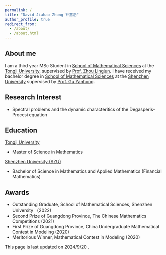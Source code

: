 ```yaml
---
permalink: /
title: "David Jiahao Zhong 钟嘉浩"
author_profile: true
redirect_from: 
  - /about/
  - /about.html
---
```

## About me

I am a third year MSc Student in [School of Mathematical Sciences](https://math.tongji.edu.cn/home/mathen.htm) at the [Tongji University](https://en.tongji.edu.cn/p/#/), supervised by [Prof. Zhou Lingjun](https://math.tongji.edu.cn/info/1253/9572.htm). I have received my bachelor degree in [School of Mathematical Sciences](https://math.szu.edu.cn/en/) at the [Shenzhen University](https://en.szu.edu.cn/) supervised by [Prof. Gu Yanhong](https://math.szu.edu.cn/en/info/1122/1434.htm).

## Research Interest

* Spectral problems and the dynamic characteritics of the Degasperis-Procesi equation

## Education

[Tongji University](https://en.tongji.edu.cn/p/#/)
* Master of Science in Mathematics
  
[Shenzhen University (SZU)](https://en.szu.edu.cn/) 
* Bachelor of Science in Mathematics and Applied Mathematics (Financial Mathematics)

## Awards

* Outstanding Graduate, School of Mathematical Sciences, Shenzhen University （2022)
* Second Prize of Guangdong Province, The Chinese Mathematics Competitions (2021)
* First Prize of Guangdong Province, China Undergraduate Mathematical Contest in Modeling (2020)
* Meritorious Winner, Mathematical Contest in Modeling (2020)


This page is last updated on 2024/9/20 .
